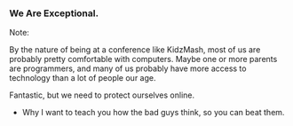 ### We Are Exceptional.

Note:

By the nature of being at a conference like KidzMash, most of us are probably pretty comfortable with computers. Maybe one or more parents are programmers, and many of us probably have more access to technology than a lot of people our age.

Fantastic, but we need to protect ourselves online.
  - Why I want to teach you how the bad guys think, so you can beat them.
